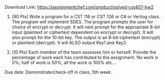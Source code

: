 Download Link: https://assignmentchef.com/product/solved-cst407-hw2
<br>
<ol>

 <li>(90 Pts) Write a program for a CST 116 or CST 126 or C# or Verilog class. The program will implement SDES. The program prompts the user for choice of encrypt or decrypt. It will next prompt for the appropriate 8-bit input (plaintext or ciphertext dependent on encrypt or decrypt). It will also prompt for the 10-bit key. The output is an 8-bit ciphertext (encrypt) or plaintext (decrypt). It will ALSO output Key1 and Key2.</li>

</ol>







<ol start="2">

 <li>(10 Pts) Each member of the team assesses him or herself. Provide the percentage of work each has contributed to the assignment. No work is 0%; half of work is 50%; all the work is 100% etc…</li>

</ol>




Due date: Demonstrate/check-off in class, 5th week.